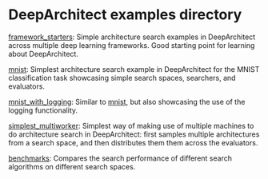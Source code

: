 # DeepArchitect examples directory

[framework_starters](https://github.com/negrinho/deep_architect/tree/master/examples/framework_starters):
Simple architecture search examples in DeepArchitect across multiple deep learning
frameworks. Good starting point for learning about DeepArchitect.

[mnist](https://github.com/negrinho/deep_architect/tree/master/examples/mnist):
Simplest architecture search example in DeepArchitect for the MNIST classification
task showcasing simple search spaces, searchers, and evaluators.

[mnist_with_logging](https://github.com/negrinho/deep_architect/tree/master/examples/mnist_with_logging):
Similar to [mnist](https://github.com/negrinho/deep_architect/tree/master/examples/mnist),
but also showcasing the use of the logging functionality.

[simplest_multiworker](https://github.com/negrinho/deep_architect/tree/master/examples/simplest_multiworker):
Simplest way of making use of multiple machines to do architecture search
in DeepArchitect: first samples multiple architectures from a search space,
and then distributes them them across the evaluators.

[benchmarks](https://github.com/negrinho/deep_architect/tree/master/examples/benchmarks):
Compares the search performance of different search algorithms on different
search spaces.